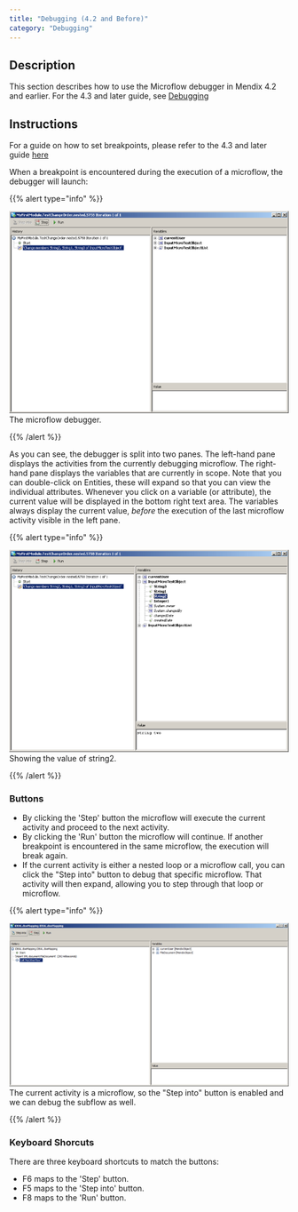 ```yaml
---
title: "Debugging (4.2 and Before)"
category: "Debugging"
---
```

## Description

This section describes how to use the Microflow debugger in Mendix 4.2 and earlier. For the 4.3 and later guide, see [Debugging](debugging)

## Instructions

For a guide on how to set breakpoints, please refer to the 4.3 and later guide [here](debugging)

When a breakpoint is encountered during the execution of a microflow, the debugger will launch:

{{% alert type="info" %}}

![](attachments/819203/917617.png)
The microflow debugger.

{{% /alert %}}

As you can see, the debugger is split into two panes. The left-hand pane displays the activities from the currently debugging microflow.
The right-hand pane displays the variables that are currently in scope. Note that you can double-click on Entities, these will expand so that you can view the individual attributes. Whenever you click on a variable (or attribute), the current value will be displayed in the bottom right text area.
The variables always display the current value, _before_ the execution of the last microflow activity visible in the left pane.

{{% alert type="info" %}}

![](attachments/819203/917616.png)
Showing the value of string2.

{{% /alert %}}

### Buttons

*   By clicking the 'Step' button the microflow will execute the current activity and proceed to the next activity.
*   By clicking the 'Run' button the microflow will continue. If another breakpoint is encountered in the same microflow, the execution will break again.
*   If the current activity is either a nested loop or a microflow call, you can click the "Step into" button to debug that specific microflow. That activity will then expand, allowing you to step through that loop or microflow.

{{% alert type="info" %}}

![](attachments/819203/917615.png)
The current activity is a microflow, so the "Step into" button is enabled and we can debug the subflow as well.

{{% /alert %}}

### Keyboard Shorcuts

There are three keyboard shortcuts to match the buttons:

*   F6 maps to the 'Step' button.
*   F5 maps to the 'Step into' button.
*   F8 maps to the 'Run' button.
